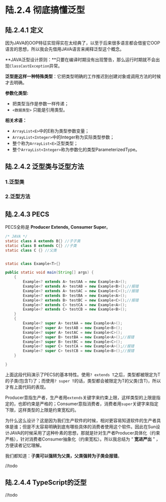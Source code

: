 # 陆.2.4 彻底搞懂泛型

## 陆.2.4.1 定义

因为JAVA的OOP特征实现得实在太经典了，以至于后来很多语言都会借鉴它OOP语言的思想，所以我会先借用JAVA语言来阐释泛型这个概念。

**JAVA泛型设计原则：**只要在编译时期没有出现警告，那么运行时期就不会出现`ClassCastException`异常。

**泛型是这样一种特殊类型**：它把类型明确的工作推迟到创建对象或调用方法的时候才去明确。

**参数化类型:**

* 把类型当作是参数一样传递；
* `<数据类型>` 只能是引用类型。

**相关术语：**

* `ArrayList<E>`中的E称为类型参数变量；
* `ArrayList<Integer>`中的Integer称为实际类型参数；
* 整个称为`ArrayList<E>`泛型类型；
* 整个`ArrayList<Integer>`称为参数化的类型ParameterizedType。

## 陆.2.4.2 泛型类与泛型方法

### 1.泛型类

### 2.泛型方法

## 陆.2.4.3 PECS

PECS全称是 **Producer Extends, Consumer Super**。

```java
/* JAVA */
static class A extends B{} //子子类
static class B extends C{} //子类
static class C {} //父类


static class Example<T>{}

public static void main(String[] args) {
    {
        Example<? extends A> testAA = new Example<A>();
        Example<? extends A> testAB = new Example<B>();//报错
        Example<? extends A> testAC = new Example<C>();//报错
        Example<? extends B> testBA = new Example<A>();
        Example<? extends B> testBC = new Example<C>();//报错
        Example<? extends C> testCA = new Example<A>();
        Example<? extends C> testCB = new Example<B>();
    }
    {
        Example<? super A> testAA = new Example<A>();
        Example<? super A> testAB = new Example<B>();
        Example<? super A> testAC = new Example<C>();
        Example<? super B> testBA = new Example<A>();//报错
        Example<? super B> testBC = new Example<C>();
        Example<? super C> testCA = new Example<A>();//报错
        Example<? super C> testCB = new Example<B>();//报错
    }

}
```

上面这段代码演示了PECS的基本特性。使用`? extends T`之后，类型都被限定为T的子类\(包含T\)了；而使用`? super T`的话，类型都会被限定为T的父类\(含T\)，所以才有上面代码的表现。

Producer意指生产者，生产者用`extends`关键字来约束上限，这样类型的上限是指定的，也即约束是严格的；Consumer意指消费者，消费者用`super`关键字来指定下限，这样类型的上限是约束宽松的。

为什么这么设计？这是因为我们生产软件的时候，相对更容易知道软件的生产者具体是谁；但是不太容易明确到底有哪些具体的消费者使用这个软件。因此在Sun设计JAVA的时候采用了这种朴素的思想，那就是针对生产者Producer具体化（约束严格），针对消费者Consumer抽象化（约束宽松）。所以我总结为 “ **宽进严出** ” ，方便读者记忆理解。

我们都知道：**子类可以强转为父类，父类强转为子类会报错**。

//todo

## 陆.2.4.4 TypeScript的泛型

//todo

